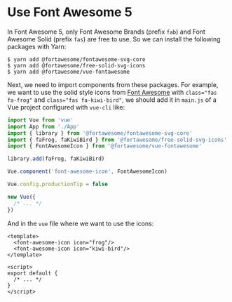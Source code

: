 # Use Font Awesome 5

In Font Awesome 5, only Font Awesome Brands (prefix `fab`) and Font Awesome Solid (prefix `fas`) are free to use. So we can install the  following packages with Yarn:

```console
$ yarn add @fortawesome/fontawesome-svg-core
$ yarn add @fortawesome/free-solid-svg-icons
$ yarn add @fortawesome/vue-fontawesome
```

Next, we need to import components from these packages. For example, we want to use the solid style icons from [Font Awesome](https://fontawesome.com/icons?d=gallery&s=solid) with `class="fas fa-frog"` and `class="fas fa-kiwi-bird"`, we should add it in `main.js` of a Vue project configured with `vue-cli` like:

```javascript
import Vue from 'vue'
import App from './App'
import { library } from '@fortawesome/fontawesome-svg-core'
import { faFrog, faKiwiBird } from '@fortawesome/free-solid-svg-icons'
import { FontAwesomeIcon } from '@fortawesome/vue-fontawesome'

library.add(faFrog, faKiwiBird)

Vue.component('font-awesome-icon', FontAwesomeIcon)

Vue.config.productionTip = false

new Vue({
  /* ... */
})
```

And in the `vue` file where we want to use the icons:

```vue
<template>
  <font-awesome-icon icon="frog"/>
  <font-awesome-icon icon="kiwi-bird"/>
</template>

<script>
export default {
  /* ... */
}
</script>
```
